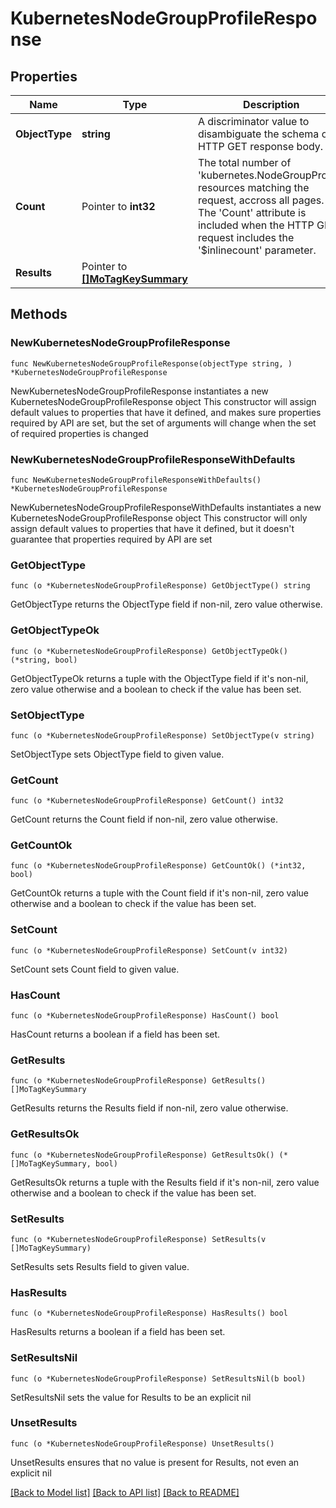 # KubernetesNodeGroupProfileResponse

## Properties

Name | Type | Description | Notes
------------ | ------------- | ------------- | -------------
**ObjectType** | **string** | A discriminator value to disambiguate the schema of a HTTP GET response body. | 
**Count** | Pointer to **int32** | The total number of &#39;kubernetes.NodeGroupProfile&#39; resources matching the request, accross all pages. The &#39;Count&#39; attribute is included when the HTTP GET request includes the &#39;$inlinecount&#39; parameter. | [optional] 
**Results** | Pointer to [**[]MoTagKeySummary**](MoTagKeySummary.md) |  | [optional] 

## Methods

### NewKubernetesNodeGroupProfileResponse

`func NewKubernetesNodeGroupProfileResponse(objectType string, ) *KubernetesNodeGroupProfileResponse`

NewKubernetesNodeGroupProfileResponse instantiates a new KubernetesNodeGroupProfileResponse object
This constructor will assign default values to properties that have it defined,
and makes sure properties required by API are set, but the set of arguments
will change when the set of required properties is changed

### NewKubernetesNodeGroupProfileResponseWithDefaults

`func NewKubernetesNodeGroupProfileResponseWithDefaults() *KubernetesNodeGroupProfileResponse`

NewKubernetesNodeGroupProfileResponseWithDefaults instantiates a new KubernetesNodeGroupProfileResponse object
This constructor will only assign default values to properties that have it defined,
but it doesn't guarantee that properties required by API are set

### GetObjectType

`func (o *KubernetesNodeGroupProfileResponse) GetObjectType() string`

GetObjectType returns the ObjectType field if non-nil, zero value otherwise.

### GetObjectTypeOk

`func (o *KubernetesNodeGroupProfileResponse) GetObjectTypeOk() (*string, bool)`

GetObjectTypeOk returns a tuple with the ObjectType field if it's non-nil, zero value otherwise
and a boolean to check if the value has been set.

### SetObjectType

`func (o *KubernetesNodeGroupProfileResponse) SetObjectType(v string)`

SetObjectType sets ObjectType field to given value.


### GetCount

`func (o *KubernetesNodeGroupProfileResponse) GetCount() int32`

GetCount returns the Count field if non-nil, zero value otherwise.

### GetCountOk

`func (o *KubernetesNodeGroupProfileResponse) GetCountOk() (*int32, bool)`

GetCountOk returns a tuple with the Count field if it's non-nil, zero value otherwise
and a boolean to check if the value has been set.

### SetCount

`func (o *KubernetesNodeGroupProfileResponse) SetCount(v int32)`

SetCount sets Count field to given value.

### HasCount

`func (o *KubernetesNodeGroupProfileResponse) HasCount() bool`

HasCount returns a boolean if a field has been set.

### GetResults

`func (o *KubernetesNodeGroupProfileResponse) GetResults() []MoTagKeySummary`

GetResults returns the Results field if non-nil, zero value otherwise.

### GetResultsOk

`func (o *KubernetesNodeGroupProfileResponse) GetResultsOk() (*[]MoTagKeySummary, bool)`

GetResultsOk returns a tuple with the Results field if it's non-nil, zero value otherwise
and a boolean to check if the value has been set.

### SetResults

`func (o *KubernetesNodeGroupProfileResponse) SetResults(v []MoTagKeySummary)`

SetResults sets Results field to given value.

### HasResults

`func (o *KubernetesNodeGroupProfileResponse) HasResults() bool`

HasResults returns a boolean if a field has been set.

### SetResultsNil

`func (o *KubernetesNodeGroupProfileResponse) SetResultsNil(b bool)`

 SetResultsNil sets the value for Results to be an explicit nil

### UnsetResults
`func (o *KubernetesNodeGroupProfileResponse) UnsetResults()`

UnsetResults ensures that no value is present for Results, not even an explicit nil

[[Back to Model list]](../README.md#documentation-for-models) [[Back to API list]](../README.md#documentation-for-api-endpoints) [[Back to README]](../README.md)



